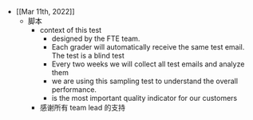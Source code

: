 - [[Mar 11th, 2022]]
	- 脚本
		- context of this test
			- designed by the FTE team.
			- Each grader will automatically receive the same test email. The test is a blind test
			- Every two weeks we will collect all test emails and analyze them
			- we are using this sampling test to understand the overall performance.
			- is the most important quality indicator for our customers
		- 感谢所有 team lead 的支持